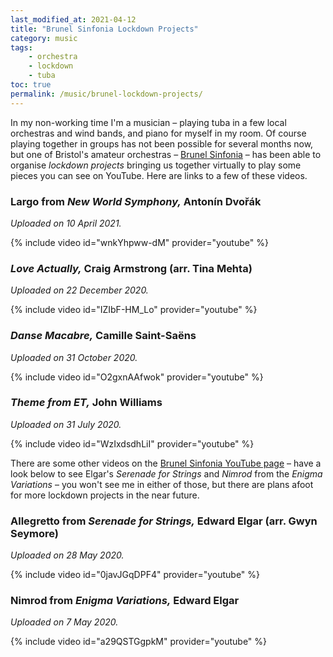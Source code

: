 ```yaml
---
last_modified_at: 2021-04-12
title: "Brunel Sinfonia Lockdown Projects"
category: music
tags:
    - orchestra
    - lockdown
    - tuba
toc: true
permalink: /music/brunel-lockdown-projects/
---
```


In my non-working time I'm a musician – playing tuba in a few local orchestras and wind bands, and piano for myself in my room. Of course playing together in groups has not been possible for several months now, but one of Bristol's amateur orchestras – [Brunel Sinfonia](https://www.brunelsinfonia.org.uk) – has been able to organise _lockdown projects_ bringing us together virtually to play some pieces you can see on YouTube. Here are links to a few of these videos.

### Largo from *New World Symphony,* Antonín Dvořák

*Uploaded on 10 April 2021.*

{% include video id="wnkYhpww-dM" provider="youtube" %}

### *Love Actually,* Craig Armstrong (arr. Tina Mehta) ###

*Uploaded on 22 December 2020.*

{% include video id="IZIbF-HM_Lo" provider="youtube" %}

### *Danse Macabre,* Camille Saint-Saëns

*Uploaded on 31 October 2020.*

{% include video id="O2gxnAAfwok" provider="youtube" %}

### *Theme from ET,* John Williams

*Uploaded on 31 July 2020.*

{% include video id="WzIxdsdhLiI" provider="youtube" %}

There are some other videos on the [Brunel Sinfonia YouTube page](https://www.youtube.com/channel/UCNhGt1V3rYGOpokNEfX_dOQ) – have a look below to see Elgar's _Serenade for Strings_ and _Nimrod_ from the _Enigma Variations_ – you won't see me in either of those, but there are plans afoot for more lockdown projects in the near future.

### Allegretto from *Serenade for Strings,* Edward Elgar (arr. Gwyn Seymore)

*Uploaded on 28 May 2020.*

{% include video id="0javJGqDPF4" provider="youtube" %}

### Nimrod from *Enigma Variations,* Edward Elgar

*Uploaded on 7 May 2020.*

{% include video id="a29QSTGgpkM" provider="youtube" %}
